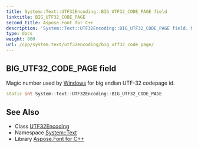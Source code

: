 ```yaml
---
title: System::Text::UTF32Encoding::BIG_UTF32_CODE_PAGE field
linktitle: BIG_UTF32_CODE_PAGE
second_title: Aspose.Font for C++
description: 'System::Text::UTF32Encoding::BIG_UTF32_CODE_PAGE field. Magic number used by Windows for big endian UTF-32 codepage id in C++.'
type: docs
weight: 800
url: /cpp/system.text/utf32encoding/big_utf32_code_page/
---
```

## BIG_UTF32_CODE_PAGE field


Magic number used by [Windows](../../../system.windows/) for big endian UTF-32 codepage id.

```cpp
static int System::Text::UTF32Encoding::BIG_UTF32_CODE_PAGE
```

## See Also

* Class [UTF32Encoding](../)
* Namespace [System::Text](../../)
* Library [Aspose.Font for C++](../../../)
